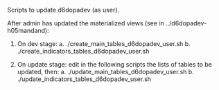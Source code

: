 Scripts to update d6dopadev (as user).

After admin has updated the materialized views (see in ../d6dopadev-h05mandand):

1.  On dev stage: 
    a.  ./create_main_tables_d6dopadev_user.sh
    b.  ./create_indicators_tables_d6dopadev_user.sh
    
2.  On update stage: edit in the following scripts the lists of tables to be updated, then:
    a.  ./update_main_tables_d6dopadev_user.sh
    b.  ./update_indicators_tables_d6dopadev_user.sh
